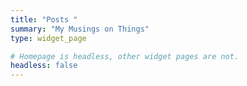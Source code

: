 ```yaml
---
title: "Posts "
summary: "My Musings on Things"
type: widget_page

# Homepage is headless, other widget pages are not.
headless: false
---
```


